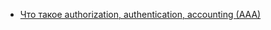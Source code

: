 * [Что такое authorization, authentication, accounting (AAA)](/articles/%D0%A7%D1%82%D0%BE%20%D1%82%D0%B0%D0%BA%D0%BE%D0%B5%20authorization%2C%20authentication%2C%20accounting%20%28AAA%29.md)
